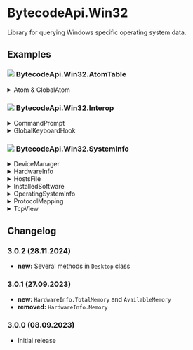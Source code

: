 # BytecodeApi.Win32

Library for querying Windows specific operating system data.

## Examples

### ![](http://bytecode77.com/public/vs/namespace.png) BytecodeApi.Win32.AtomTable

<details>
<summary>Atom & GlobalAtom</summary>

`Atom` and `GlobalAtom` both have equivalent methods and properties, operating on either atoms or global atoms.

Find atom by name:

```
Atom atom = Atom.Find("MyAtom");
ushort value = atom.Value;
```

Add new atom:
```
Atom newAtom = Atom.Add("MyNewAtom");
```

Find atom by value:
```
Atom foundAtombyValue = new(123);
```
</details>

### ![](http://bytecode77.com/public/vs/namespace.png) BytecodeApi.Win32.Interop

<details>
<summary>CommandPrompt</summary>

The `CommandPrompt` wraps up a **cmd.exe** process to write to and read from.

```
CommandPrompt cmd = new();

cmd.Start();
cmd.WriteLine("dir");

cmd.MessageReceived += Prompt_MessageReceived;

static void Prompt_MessageReceived(object? sender, CommandPromptEventArgs e)
{
	Console.WriteLine(e.Message);
}
```
</details>

<details>
<summary>GlobalKeyboardHook</summary>

The `GlobalKeyboardHook` class listens for keystrokes and raises an event, each time the user pressed a key:

```
GlobalKeyboardHook hook = new();
hook.KeyPressed += Hook_KeyPressed;

static void Hook_KeyPressed(object sender, KeyboardHookEventArgs e)
{
	// Retrieve properties about the key press event:
	Keys key = e.KeyCode;
	int scanCode = e.ScanCode;
	char keyChar = e.KeyChar;

	// Abort key press:
	e.Handled = true;
}
```
</details>

### ![](http://bytecode77.com/public/vs/namespace.png) BytecodeApi.Win32.SystemInfo

<details>
<summary>DeviceManager</summary>

The `DeviceManager` retrieves information about installed devices. The returned data structure closely resembles what you can see in the Windows Device Manager.

```
DeviceManager devices = DeviceManager.Create();

// Iterate all device types:
foreach (DeviceTypeInfo deviceType in devices.DeviceTypes)
{
	string? className = deviceType.ClassName;

	// Iterate all devices of that device type:
	foreach (DeviceInfo device in deviceType.Devices)
	{
		// Name, description and attributes of the device:
		string? deviceName = device.Name;
		string? deviceDescription = device.Description;
		ReadOnlyDictionary<string, object> deviceAttributes = device.Attributes;
	}
}
```
</details>

<details>
<summary>HardwareInfo</summary>

`HardwareInfo` retrieves information about system hardware:

```
HardwareInfo.ProcessorNames;
HardwareInfo.VideoControllerNames;
HardwareInfo.TotalMemory;
HardwareInfo.AvailableMemory;
```
</details>

<details>
<summary>HostsFile</summary>

An `HostsFile` instance provides a snapshot of the current hosts file:

```
HostsFile hosts = HostsFile.Load();

foreach(HostsFileEntry entry in hosts.Entries)
{
	string hostName = entry.HostName;
	string ipAddress = entry.IPAddress;
}
```
</details>

<details>
<summary>InstalledSoftware</summary>

An `InstalledSoftware` instance provides a snapshot of currently installed programs:

```
InstalledSoftware software = InstalledSoftware.Load();

foreach (InstalledSoftwareInfo program in software.Software)
{
	string? name = program.Name;
	string? publisher = program.Publisher;
	string? version = program.Version;
	// ...
}
```
</details>

<details>
<summary>OperatingSystemInfo</summary>

`OperatingSystemInfo` retrieves information about the operating system:

```
OperatingSystemInfo.Name;
OperatingSystemInfo.InstallDate;
OperatingSystemInfo.InstalledAntiVirusSoftware;
OperatingSystemInfo.DefaultBrowser;
OperatingSystemInfo.FrameworkVersions;
```
</details>

<details>
<summary>ProtocolMapping</summary>

A `ProtocolMapping` instance provides a snapshot of currently configured protocols.

This class is used by the `TcpView` class to resolve port names (e.g. 443 -> "https").

```
ProtocolMapping protocols = ProtocolMapping.Load();

foreach (ProtocolMappingEntry entry in protocols.Entries)
{
	TransportProtocol protocol = entry.Protocol;
	int port = entry.Port;
	string name = entry.Name;

	// e.g.: Udp, 443, "https"
}
```
</details>

<details>
<summary>TcpView</summary>

A `TcpView` instance provides a snapshot of the TCPView table. It contains information about all current TCP and UDP connections.

In addition, port names are resolved by using the `ProtocolMapping` class.

```
TcpView tcp = TcpView.Load();

foreach(TcpViewEntry entry in tcp.Entries)
{
	// ...
}
```
</details>

## Changelog

### 3.0.2 (28.11.2024)

* **new:** Several methods in `Desktop` class

### 3.0.1 (27.09.2023)

* **new:** `HardwareInfo.TotalMemory` and `AvailableMemory`
* **removed:** `HardwareInfo.Memory`

### 3.0.0 (08.09.2023)

* Initial release